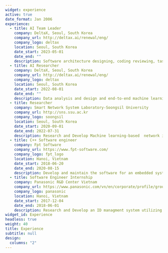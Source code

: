```yaml
---
widget: experience
active: true
date_format: Jan 2006
experience:
  - title: AI Team Leader
    company: DeltaX, Seoul, South Korea
    company_url: http://deltax.ai/renewal/eng/
    company_logo: deltax
    location: Seoul, South Korea
    date_start: 2023-05-01
    date_end: ""
    description: Software architecture designing, coding reviewing, task allocation and supervising team members to ensure quality of projects
  - title: AI Researcher
    company: DeltaX, Seoul, South Korea
    company_url: http://deltax.ai/renewal/eng/
    company_logo: deltax
    location: Seoul, South Korea
    date_start: 2022-08-01
    date_end: ""
    description: Data analysis and design and end-to-end machine learning-based intrusion detection system for Republic of Korea Army'network system
  - title: Researcher
    company: Smart Network System Laboratory-Soongsil University
    company_url: http://sns.ssu.ac.kr
    company_logo: soongsil
    location: Seoul, South Korea
    date_start: 2020-09-01
    date_end: 2022-07-31
    description: Research and Develop Machine learning-based  network intrusion detection systems on cloud, (Software-Defined Network) SDN-based system
  - title: C++ Software engineer
    company: Fpt Software
    company_url: https://www.fpt-software.com/
    company_logo: fpt_logo
    location: Hanoi, Vietnam
    date_start: 2018-06-20
    date_end: 2020-08-15
    description: Develop and maintain the software for an embedded system used in Logictics
  - title: Software Engineer Internship
    company: Panasonic R&D Center Vietnam
    company_url: https://www.panasonic.com/vn/en/corporate/profile/group-companies.html#06
    company_logo: panasonic
    location: Hanoi, Vietnam
    date_start: 2017-12-04
    date_end: 2018-06-01
    description: Research and Develop an ID managment system utilizing hyperledger fabric blockchain framework and IoT waston framework of IBM
widget_id: Experience
headless: true
weight: 40
title: Experience
subtitle: null
design:
  columns: "2"
---
```

